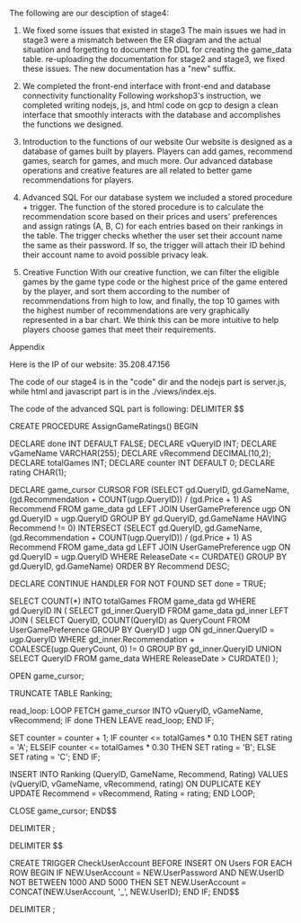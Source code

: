 The following are our desciption of stage4:

1. We fixed some issues that existed in stage3
The main issues we had in stage3 were a mismatch between the ER diagram and the actual situation and forgetting to document the DDL for creating the game_data table. re-uploading the documentation for stage2 and stage3, we fixed these issues. The new documentation has a "new" suffix.

2. We completed the front-end interface with front-end and database connectivity functionality
Following workshop3's instruction, we completed writing nodejs, js, and html code on gcp to design a clean interface that smoothly interacts with the database and accomplishes the functions we designed.

3. Introduction to the functions of our website
Our website is designed as a database of games built by players. Players can add games, recommend games, search for games, and much more. Our advanced database operations and creative features are all related to better game recommendations for players.

4. Advanced SQL
For our database system we included a stored procedure + trigger. The function of the stored procedure is to calculate the recommendation score based on their prices and users' preferences and assign ratings (A, B, C) for each entries based on their rankings in the table. The trigger checks whether the user set their account name the same as their password. If so, the trigger will attach their ID behind their account name to avoid possible privacy leak. 

5. Creative Function
With our creative function, we can filter the eligible games by the game type code or the highest price of the game entered by the player, and sort them according to the number of recommendations from high to low, and finally, the top 10 games with the highest number of recommendations are very graphically represented in a bar chart. We think this can be more intuitive to help players choose games that meet their requirements.


Appendix

Here is the IP of our website: 35.208.47.156

The code of our stage4 is in the "code" dir and the nodejs part is server.js, while html and javascript part is in the ./views/index.ejs.

The code of the advanced SQL part is following:
DELIMITER $$

CREATE PROCEDURE AssignGameRatings()
BEGIN

DECLARE done INT DEFAULT FALSE;
DECLARE vQueryID INT;
DECLARE vGameName VARCHAR(255);
DECLARE vRecommend DECIMAL(10,2);
DECLARE totalGames INT;
DECLARE counter INT DEFAULT 0;
DECLARE rating CHAR(1);

DECLARE game_cursor CURSOR FOR
(SELECT
gd.QueryID,
gd.GameName,
(gd.Recommendation + COUNT(ugp.QueryID)) / (gd.Price + 1) AS Recommend
FROM
game_data gd
LEFT JOIN UserGamePreference ugp ON gd.QueryID = ugp.QueryID
GROUP BY
gd.QueryID, gd.GameName
HAVING
Recommend != 0)
INTERSECT
(SELECT
gd.QueryID,
gd.GameName,
(gd.Recommendation + COUNT(ugp.QueryID)) / (gd.Price + 1) AS Recommend
FROM
game_data gd
LEFT JOIN UserGamePreference ugp ON gd.QueryID = ugp.QueryID
WHERE ReleaseDate <= CURDATE()
GROUP BY
gd.QueryID, gd.GameName)
ORDER BY
Recommend DESC;

DECLARE CONTINUE HANDLER FOR NOT FOUND SET done = TRUE;

SELECT COUNT(*) INTO totalGames
FROM game_data gd
WHERE gd.QueryID IN (
SELECT gd_inner.QueryID
FROM game_data gd_inner
LEFT JOIN (
SELECT QueryID, COUNT(QueryID) as QueryCount
FROM UserGamePreference
GROUP BY QueryID
) ugp ON gd_inner.QueryID = ugp.QueryID
WHERE gd_inner.Recommendation + COALESCE(ugp.QueryCount, 0) != 0
GROUP BY gd_inner.QueryID
UNION
SELECT QueryID
FROM game_data
WHERE ReleaseDate > CURDATE()
);


OPEN game_cursor;

TRUNCATE TABLE Ranking;

read_loop: LOOP
FETCH game_cursor INTO vQueryID, vGameName, vRecommend;
IF done THEN
LEAVE read_loop;
END IF;

SET counter = counter + 1;
IF counter <= totalGames * 0.10 THEN
SET rating = 'A';
ELSEIF counter <= totalGames * 0.30 THEN
SET rating = 'B';
ELSE
SET rating = 'C';
END IF;

INSERT INTO Ranking (QueryID, GameName, Recommend, Rating)
VALUES (vQueryID, vGameName, vRecommend, rating)
ON DUPLICATE KEY UPDATE
Recommend = vRecommend,
Rating = rating;
END LOOP;

CLOSE game_cursor;
END$$

DELIMITER ;


DELIMITER $$

CREATE TRIGGER CheckUserAccount BEFORE INSERT ON Users
FOR EACH ROW
BEGIN
IF NEW.UserAccount = NEW.UserPassword AND NEW.UserID NOT BETWEEN 1000 AND 5000 THEN
SET NEW.UserAccount = CONCAT(NEW.UserAccount, '_', NEW.UserID);
END IF;
END$$

DELIMITER ;